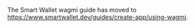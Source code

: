 The Smart Wallet wagmi guide has moved to https://www.smartwallet.dev/guides/create-app/using-wagmi.
